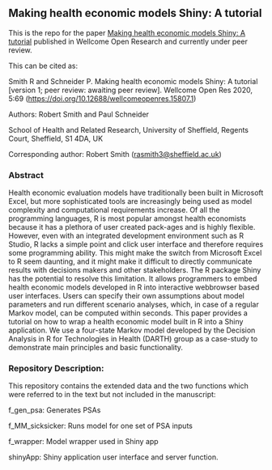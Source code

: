 ## Making health economic models Shiny: A tutorial

This is the repo for the paper [Making health economic models Shiny: A tutorial](https://wellcomeopenresearch.org/articles/5-69) published in Wellcome Open Research and currently under peer review.

This can be cited as: 

Smith R and Schneider P. Making health economic models Shiny: A tutorial [version 1; peer review: awaiting peer review]. Wellcome Open Res 2020, 5:69 (https://doi.org/10.12688/wellcomeopenres.15807.1)

Authors: Robert Smith and Paul Schneider

School of Health and Related Research, University of Sheffield, Regents Court, Sheffield, S1 4DA, UK

Corresponding author: Robert Smith (rasmith3@sheffield.ac.uk)

### Abstract

Health economic evaluation models have traditionally been built in Microsoft Excel, but more sophisticated tools are increasingly being used as model complexity and computational requirements increase. Of all the programming languages, R is most popular amongst health economists because it has a plethora of user created pack-ages and is highly flexible. However, even with an integrated development environment such as R Studio, R lacks a simple point and click user interface and therefore requires some programming ability. This might make the switch from Microsoft Excel to R seem daunting, and it might make it difficult to directly communicate results with decisions makers and other stakeholders. The R package Shiny has the potential to resolve this limitation. It allows programmers to embed health economic models developed in R into interactive webbrowser based user interfaces. Users can specify their own assumptions about model parameters and run different scenario analyses, which, in case of a regular Markov model, can be computed within seconds. This paper provides a tutorial on how to wrap a health economic model built in R into a Shiny application. We use a four-state Markov model developed by the Decision Analysis in R for Technologies in Health (DARTH) group as a case-study to demonstrate main principles and basic functionality.

### Repository Description:

This repository contains the extended data and the two functions which were referred to in the text but not included in the manuscript:

f_gen_psa: Generates PSAs 

f_MM_sicksicker: Runs model for one set of PSA inputs

f_wrapper: Model wrapper used in Shiny app

shinyApp: Shiny application user interface and server function.

